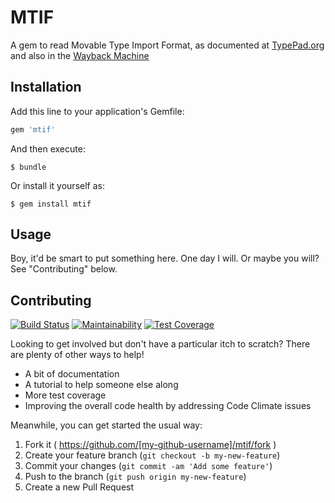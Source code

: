 # MTIF

A gem to read Movable Type Import Format, as documented at [TypePad.org](https://movabletype.org/documentation/appendices/import-export-format.html) and also in the [Wayback Machine](https://web.archive.org/web/20210105063407/https://movabletype.org/documentation/appendices/import-export-format.html)

## Installation

Add this line to your application's Gemfile:

```ruby
gem 'mtif'
```

And then execute:

    $ bundle

Or install it yourself as:

    $ gem install mtif

## Usage

Boy, it'd be smart to put something here. One day I will. Or maybe you will? See "Contributing" below.

## Contributing

[![Build Status](https://travis-ci.org/purp/mtif.svg?branch=master)](https://travis-ci.org/purp/mtif) [![Maintainability](https://api.codeclimate.com/v1/badges/a52b50316f369a5baa8f/maintainability)](https://codeclimate.com/github/purp/mtif/maintainability) [![Test Coverage](https://api.codeclimate.com/v1/badges/a52b50316f369a5baa8f/test_coverage)](https://codeclimate.com/github/purp/mtif/test_coverage)

Looking to get involved but don't have a particular itch to scratch? There are plenty of other ways to help!

* A bit of documentation
* A tutorial to help someone else along
* More test coverage
* Improving the overall code health by addressing Code Climate issues

Meanwhile, you can get started the usual way:

1. Fork it ( https://github.com/[my-github-username]/mtif/fork )
2. Create your feature branch (`git checkout -b my-new-feature`)
3. Commit your changes (`git commit -am 'Add some feature'`)
4. Push to the branch (`git push origin my-new-feature`)
5. Create a new Pull Request
